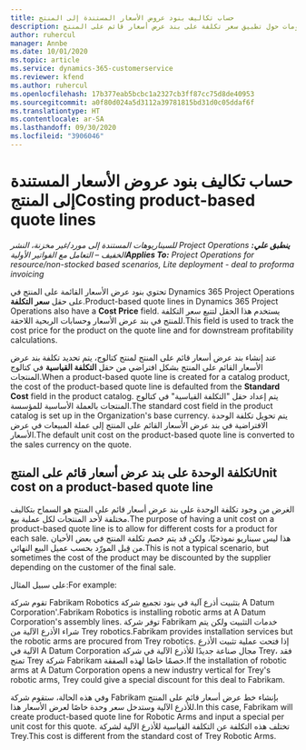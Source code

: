 ```yaml
---
title: حساب تكاليف بنود عروض الأسعار المستندة إلى المنتج
description: يقدم هذا الموضوع معلومات حول تطبيق سعر تكلفة على بند عرض أسعار قائم على المنتج.
author: ruhercul
manager: Annbe
ms.date: 10/01/2020
ms.topic: article
ms.service: dynamics-365-customerservice
ms.reviewer: kfend
ms.author: ruhercul
ms.openlocfilehash: 17b377eab5bcbc1a2327cb3ff87cc75d8de40953
ms.sourcegitcommit: a0f80d024a5d3112a39781815bd31d0c05ddaf6f
ms.translationtype: HT
ms.contentlocale: ar-SA
ms.lasthandoff: 09/30/2020
ms.locfileid: "3906046"
---
```

# <a name="costing-product-based-quote-lines"></a><span data-ttu-id="b3284-103">حساب تكاليف بنود عروض الأسعار المستندة إلى المنتج</span><span class="sxs-lookup"><span data-stu-id="b3284-103">Costing product-based quote lines</span></span>

<span data-ttu-id="b3284-104">_**ينطبق علي:** ‏‫Project Operations للسيناريوهات المستندة إلى مورد/غير مخزنة‬، ‏‫النشر الخفيف – التعامل مع الفواتير الأولية‬_</span><span class="sxs-lookup"><span data-stu-id="b3284-104">_**Applies To:** Project Operations for resource/non-stocked based scenarios, Lite deployment - deal to proforma invoicing_</span></span>


<span data-ttu-id="b3284-105">تحتوي بنود عرض الأسعار القائمة على المنتج في Dynamics 365 Project Operations على حقل **سعر التكلفة**.</span><span class="sxs-lookup"><span data-stu-id="b3284-105">Product-based quote lines in Dynamics 365 Project Operations also have a **Cost Price** field.</span></span> <span data-ttu-id="b3284-106">يستخدم هذا الحقل لتتبع سعر التكلفة للمنتج في بند عرض الأسعار وحسابات الربحية اللاحقة.</span><span class="sxs-lookup"><span data-stu-id="b3284-106">This field is used to track the cost price for the product on the quote line and for downstream profitability calculations.</span></span>

<span data-ttu-id="b3284-107">عند إنشاء بند عرض أسعار قائم على المنتج لمنتج كتالوج، يتم تحديد تكلفة بند عرض الأسعار القائم على المنتج بشكل افتراضي من حقل **التكلفة القياسية** في كتالوج المنتجات.</span><span class="sxs-lookup"><span data-stu-id="b3284-107">When a product-based quote line is created for a catalog product, the cost of the product-based quote line is defaulted from the **Standard Cost** field in the product catalog.</span></span> <span data-ttu-id="b3284-108">يتم إعداد حقل "التكلفة القياسية" في كتالوج المنتجات بالعملة الأساسية للمؤسسة.</span><span class="sxs-lookup"><span data-stu-id="b3284-108">The standard cost field in the product catalog is set up in the Organization's base currency.</span></span> <span data-ttu-id="b3284-109">يتم تحويل تكلفة الوحدة الافتراضية في بند عرض الأسعار القائم على المنتج إلى عملة المبيعات في عرض الأسعار.</span><span class="sxs-lookup"><span data-stu-id="b3284-109">The default unit cost on the product-based quote line is converted to the sales currency on the quote.</span></span>

## <a name="unit-cost-on-a-product-based-quote-line"></a><span data-ttu-id="b3284-110">تكلفة الوحدة على بند عرض أسعار قائم على المنتج</span><span class="sxs-lookup"><span data-stu-id="b3284-110">Unit cost on a product-based quote line</span></span>

<span data-ttu-id="b3284-111">الغرض من وجود تكلفة الوحدة على بند عرض أسعار قائم على المنتج هو السماح بتكاليف مختلفة لأحد المنتجات لكل عملية بيع.</span><span class="sxs-lookup"><span data-stu-id="b3284-111">The purpose of having a unit cost on a product-based quote line is to allow for different costs for a product for each sale.</span></span> <span data-ttu-id="b3284-112">هذا ليس سيناريو نموذجيًا، ولكن قد يتم خصم تكلفة المنتج في بعض الأحيان من قِبل المورّد بحسب عميل البيع النهائي.</span><span class="sxs-lookup"><span data-stu-id="b3284-112">This is not a typical scenario, but sometimes the cost of the product may be discounted by the supplier depending on the customer of the final sale.</span></span>

<span data-ttu-id="b3284-113">على سبيل المثال:</span><span class="sxs-lookup"><span data-stu-id="b3284-113">For example:</span></span>

<span data-ttu-id="b3284-114">تقوم شركة Fabrikam Robotics بتثبيت أذرع آلية في بنود تجميع شركة A Datum Corporation'.</span><span class="sxs-lookup"><span data-stu-id="b3284-114">Fabrikam Robotics is installing robotic arms at A Datum Corporation's assembly lines.</span></span> <span data-ttu-id="b3284-115">توفر شركة Fabrikam خدمات التثبيت ولكن يتم شراء الأذرع الآلية من Trey robotics.</span><span class="sxs-lookup"><span data-stu-id="b3284-115">Fabrikam provides installation services but the robotic arms are procured from Trey robotics.</span></span> <span data-ttu-id="b3284-116">إذا فتحت عملية تثبيت الأذرع الآلية في A Datum Corporation مجال صناعة جديدًا للأذرع الآلية في شركة Trey، فقد تمنح Trey شركة Fabrikam خصمًا خاصًا لهذه الصفقة.</span><span class="sxs-lookup"><span data-stu-id="b3284-116">If the installation of robotic arms at A Datum Corporation opens a new industry vertical for Trey's robotic arms, Trey could give a special discount for this deal to Fabrikam.</span></span>

<span data-ttu-id="b3284-117">وفي هذه الحالة، ستقوم شركة Fabrikam بإنشاء خط عرض أسعار قائم على المنتج للأذرع الآلية وستدخل سعر وحدة خاصًا لعرض الأسعار هذا.</span><span class="sxs-lookup"><span data-stu-id="b3284-117">In this case, Fabrikam will create product-based quote line for Robotic Arms and input a special per unit cost for this quote.</span></span> <span data-ttu-id="b3284-118">تختلف هذه التكلفة عن التكلفة القياسية للأذرع الآلية لشركة Trey.</span><span class="sxs-lookup"><span data-stu-id="b3284-118">This cost is different from the standard cost of Trey Robotic Arms.</span></span>
